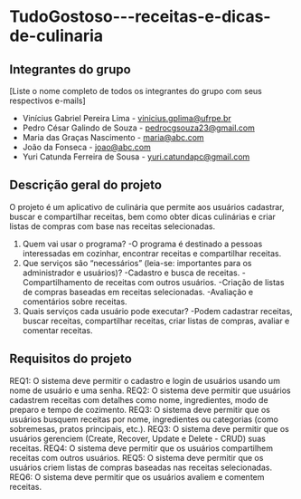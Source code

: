 # TudoGostoso---receitas-e-dicas-de-culinaria

## Integrantes do grupo 
[Liste o nome completo de todos os integrantes do grupo com seus respectivos e-mails]
 * Vinícius Gabriel Pereira Lima - vinicius.gplima@ufrpe.br
 * Pedro César Galindo de Souza - pedrocgsouza23@gmail.com
 * Maria das Graças Nascimento - maria@abc.com
 * João da Fonseca - joao@abc.com
 * Yuri Catunda Ferreira de Sousa - yuri.catundapc@gmail.com

## Descrição geral do projeto 
O projeto é um aplicativo de culinária que permite aos usuários cadastrar, buscar e compartilhar receitas, bem como obter dicas culinárias e criar listas de compras com base nas receitas selecionadas.
 1. Quem vai usar o programa?
    -O programa é destinado a pessoas interessadas em cozinhar, encontrar receitas e compartilhar receitas.
 3. Que serviços são “necessários” (leia-se: importantes para os administrador e usuários)?
    -Cadastro e busca de receitas.
    -Compartilhamento de receitas com outros usuários.
    -Criação de listas de compras baseadas em receitas selecionadas.
    -Avaliação e comentários sobre receitas.
 5. Quais serviços cada usuário pode executar?
    -Podem cadastrar receitas, buscar receitas, compartilhar receitas, criar listas de compras, avaliar e comentar receitas.

## Requisitos do projeto
REQ1: O sistema deve permitir o cadastro e login de usuários usando um nome de usuário e uma senha.
REQ2: O sistema deve permitir que usuários cadastrem receitas com detalhes como nome, ingredientes, modo de preparo e tempo de cozimento.
REQ3: O sistema deve permitir que os usuários busquem receitas por nome, ingredientes ou categorias (como sobremesas, pratos principais, etc.).
REQ3: O sistema deve permitir que os usuários gerenciem (Create, Recover, Update e Delete - CRUD) suas receitas.
REQ4: O sistema deve permitir que os usuários compartilhem receitas com outros usuários.
REQ5: O sistema deve permitir que os usuários criem listas de compras baseadas nas receitas selecionadas.
REQ6: O sistema deve permitir que os usuários avaliem e comentem receitas.
